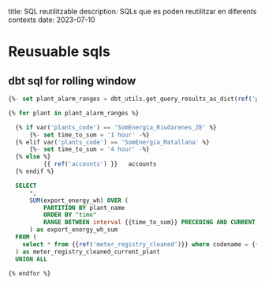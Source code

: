 title: SQL reutilitzable
description: SQLs que es poden reutilitzar en diferents contexts
date: 2023-07-10

# Reusuable sqls

## dbt sql for rolling window

```sql
{%- set plant_alarm_ranges = dbt_utils.get_query_results_as_dict(ref('plant_alarm_ranges')) -%}

{% for plant in plant_alarm_ranges %}

  {% if var('plants_code') == 'SomEnergia_Riudarenes_ZE' %}
      {%- set time_to_sum = '1 hour' -%}
  {% elif var('plants_code') == 'SomEnergia_Matallana' %}
      {%- set time_to_sum = '4 hour' -%}
  {% else %}
          {{ ref('accounts') }}   accounts
  {% endif %}

  SELECT
      *,
      SUM(export_energy_wh) OVER (
          PARTITION BY plant_name
          ORDER BY "time"
          RANGE BETWEEN interval {{time_to_sum}} PRECEDING AND CURRENT ROW
      ) as export_energy_wh_sum
  FROM (
    select * from {{ref('meter_registry_cleaned')}} where codename = {{plants_code}}
  ) as meter_registry_cleaned_current_plant
  UNION ALL

{% endfor %}
```

